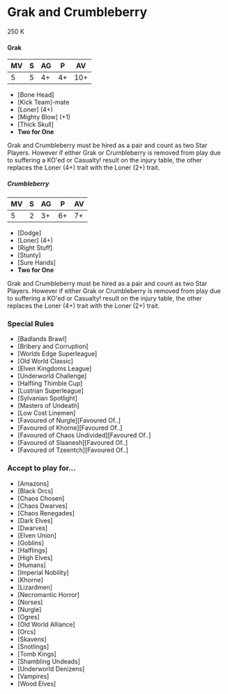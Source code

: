 # Grak and Crumbleberry
250 K

#### Grak
| MV | S | AG | P  | AV  |
| -- | - | -- | -- | --- |
| 5  | 5 | 4+ | 4+ | 10+ |

* [Bone Head]
* [Kick Team]-mate
* [Loner] (4+)
* [Mighty Blow] (+1)
* [Thick Skull]
* **Two for One**

Grak and Crumbleberry must be hired as a pair and count as two Star Players. However if either Grak or Crumbleberry is removed from play due to suffering a KO'ed or Casualty! result on the injury table, the other replaces the Loner (4+) trait with the Loner (2+) trait.

##### Crumbleberry
| MV | S | AG | P  | AV |
| -- | - | -- | -- | -- |
| 5  | 2 | 3+ | 6+ | 7+ |

* [Dodge]
* [Loner] (4+)
* [Right Stuff]
* [Stunty]
* [Sure Hands]
* **Two for One**

Grak and Crumbleberry must be hired as a pair and count as two Star Players. However if either Grak or Crumbleberry is removed from play due to suffering a KO'ed or Casualty! result on the injury table, the other replaces the Loner (4+) trait with the Loner (2+) trait.

### Special Rules
* [Badlands Brawl]
* [Bribery and Corruption]
* [Worlds Edge Superleague]
* [Old World Classic]
* [Elven Kingdoms League]
* [Underworld Challenge]
* [Halfling Thimble Cup]
* [Lustrian Superleague]
* [Sylvanian Spotlight]
* [Masters of Undeath]
* [Low Cost Linemen]
* [Favoured of Nurgle][Favoured Of..]
* [Favoured of Khorne][Favoured Of..]
* [Favoured of Chaos Undivided][Favoured Of..]
* [Favoured of Slaanesh][Favoured Of..]
* [Favoured of Tzeentch][Favoured Of..]

### Accept to play for...
* [Amazons]
* [Black Orcs]
* [Chaos Chosen]
* [Chaos Dwarves]
* [Chaos Renegades]
* [Dark Elves]
* [Dwarves]
* [Elven Union]
* [Goblins]
* [Halflings]
* [High Elves]
* [Humans]
* [Imperial Nobility]
* [Khorne]
* [Lizardmen]
* [Necromantic Horror]
* [Norses]
* [Nurgle]
* [Ogres]
* [Old World Alliance]
* [Orcs]
* [Skavens]
* [Snotlings]
* [Tomb Kings]
* [Shambling Undeads]
* [Underworld Denizens]
* [Vampires]
* [Wood Elves]
